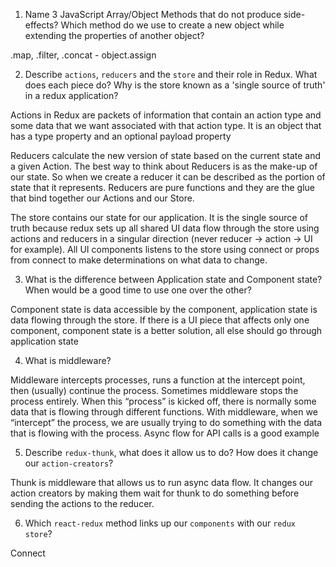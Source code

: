 1.  Name 3 JavaScript Array/Object Methods that do not produce side-effects? Which method do we use to create a new object while extending the properties of another object?

.map, .filter, .concat - object.assign

2.  Describe `actions`, `reducers` and the `store` and their role in Redux. What does each piece do? Why is the store known as a 'single source of truth' in a redux application?

Actions in Redux are packets of information that contain an action type and some data that we want associated with that action type. It is an object that has a type property and an optional payload property

Reducers calculate the new version of state based on the current state and a given Action. The best way to think about Reducers is as the make-up of our state. So when we create a reducer it can be described as the portion of state that it represents. Reducers are pure functions and they are the glue that bind together our Actions and our Store.

The store contains our state for our application. It is the single source of truth because redux sets up all shared UI data flow through the store using actions and reducers in a singular direction (never reducer -> action -> UI for example). All UI components listens to the store using connect or props from connect to make determinations on what data to change.

3.  What is the difference between Application state and Component state? When would be a good time to use one over the other?

Component state is data accessible by the component, application state is data flowing through the store. If there is a UI piece that affects only one component, component state is a better solution, all else should go through application state

4.  What is middleware?

Middleware intercepts processes, runs a function at the intercept point, then (usually) continue the process. Sometimes middleware stops the process entirely. When this “process” is kicked off, there is normally some data that is flowing through different functions. With middleware, when we “intercept” the process, we are usually trying to do something with the data that is flowing with the process. Async flow for API calls is a good example

5.  Describe `redux-thunk`, what does it allow us to do? How does it change our `action-creators`?

Thunk is middleware that allows us to run async data flow. It changes our action creators by making them wait for thunk to do something before sending the actions to the reducer.

6.  Which `react-redux` method links up our `components` with our `redux store`?

Connect
